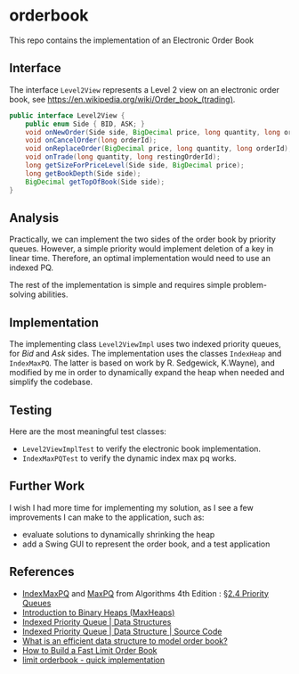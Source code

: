 # orderbook

This repo contains the implementation of an Electronic Order Book

## Interface 

The interface `Level2View` represents a Level 2 view on an electronic order book, see https://en.wikipedia.org/wiki/Order_book_(trading).

```java
public interface Level2View {
    public enum Side { BID, ASK; }
    void onNewOrder(Side side, BigDecimal price, long quantity, long orderId);
    void onCancelOrder(long orderId);
    void onReplaceOrder(BigDecimal price, long quantity, long orderId);
    void onTrade(long quantity, long restingOrderId);
    long getSizeForPriceLevel(Side side, BigDecimal price); 
    long getBookDepth(Side side);
    BigDecimal getTopOfBook(Side side);
}
```

## Analysis

Practically, we can implement the two sides of the order book by priority queues. 
However, a simple priority would implement deletion of a key in linear time. 
Therefore, an optimal implementation would need to use an indexed PQ. 

The rest of the implementation is simple and requires simple problem-solving abilities.

## Implementation 

The implementing class `Level2ViewImpl` uses two indexed priority queues, for _Bid_ and _Ask_ sides.
The implementation uses the classes  `IndexHeap` and `IndexMaxPQ`. 
The latter is based on work by R. Sedgewick, K.Wayne), and modified by me in order to dynamically expand the heap when needed and simplify the codebase.

## Testing

Here are the most meaningful test classes:

* `Level2ViewImplTest` to verify the electronic book implementation. 
* `IndexMaxPQTest` to verify the dynamic index max pq works.


## Further Work

I wish I had more time for implementing my solution, as I see a few improvements I can make to the application, such as: 

* evaluate solutions to dynamically shrinking the heap
* add a Swing GUI to represent the order book, and a test application

## References

* [IndexMaxPQ](https://algs4.cs.princeton.edu/24pq/IndexMaxPQ.java.html) and [MaxPQ](https://algs4.cs.princeton.edu/24pq/MaxPQ.java.html) from Algorithms 4th Edition : [§2.4 Priority Queues](https://algs4.cs.princeton.edu/24pq/) 
* [Introduction to Binary Heaps (MaxHeaps)](https://www.youtube.com/watch?v=WCm3TqScBM8)
* [Indexed Priority Queue | Data Structures](https://www.youtube.com/watch?v=jND_WJ8r7FE&t=771s)
* [Indexed Priority Queue | Data Structure | Source Code](https://www.youtube.com/watch?v=wuuiiGg_2x0)
* [What is an efficient data structure to model order book?](https://quant.stackexchange.com/questions/3783/what-is-an-efficient-data-structure-to-model-order-book)
* [How to Build a Fast Limit Order Book](https://web.archive.org/web/20110219163448/http://howtohft.wordpress.com/2011/02/15/how-to-build-a-fast-limit-order-book/)
* [limit orderbook - quick implementation](https://news.ycombinator.com/item?id=333814)